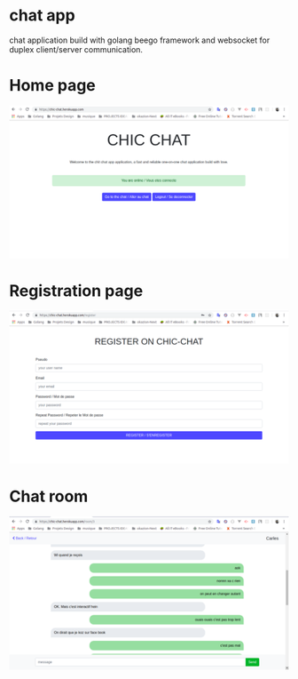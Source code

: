 # chat app
chat application build with golang beego framework and websocket for duplex client/server communication.

# Home page
![first.png](first.png)

# Registration page
![second.png](second.png)

# Chat room
![fourth.png](fourth.png)

